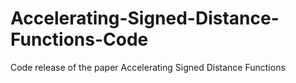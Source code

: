 # Accelerating-Signed-Distance-Functions-Code
Code release of the paper Accelerating Signed Distance Functions

